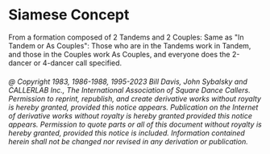 
# Siamese Concept

From a formation composed of 2 Tandems and 2 Couples:
Same as "In Tandem or As Couples": Those who are in the
Tandems work in Tandem, and those in the Couples work 
As Couples, and everyone does the 2-dancer or 4-dancer call specified.

###### @ Copyright 1983, 1986-1988, 1995-2023 Bill Davis, John Sybalsky and CALLERLAB Inc., The International Association of Square Dance Callers. Permission to reprint, republish, and create derivative works without royalty is hereby granted, provided this notice appears. Publication on the Internet of derivative works without royalty is hereby granted provided this notice appears. Permission to quote parts or all of this document without royalty is hereby granted, provided this notice is included. Information contained herein shall not be changed nor revised in any derivation or publication.
